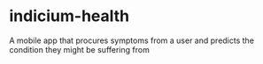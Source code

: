 # indicium-health
A mobile app that procures symptoms from a user and predicts the condition they might be suffering from
